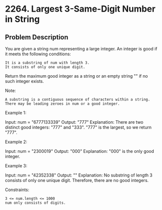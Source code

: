 # 2264. Largest 3-Same-Digit Number in String

## Problem Description

You are given a string num representing a large integer. An integer is good if it meets the following conditions:

    It is a substring of num with length 3.
    It consists of only one unique digit.

Return the maximum good integer as a string or an empty string "" if no such integer exists.

Note:

    A substring is a contiguous sequence of characters within a string.
    There may be leading zeroes in num or a good integer.

 

Example 1:

Input: num = "6777133339"
Output: "777"
Explanation: There are two distinct good integers: "777" and "333".
"777" is the largest, so we return "777".

Example 2:

Input: num = "2300019"
Output: "000"
Explanation: "000" is the only good integer.

Example 3:

Input: num = "42352338"
Output: ""
Explanation: No substring of length 3 consists of only one unique digit. Therefore, there are no good integers.

 

Constraints:

    3 <= num.length <= 1000
    num only consists of digits.


